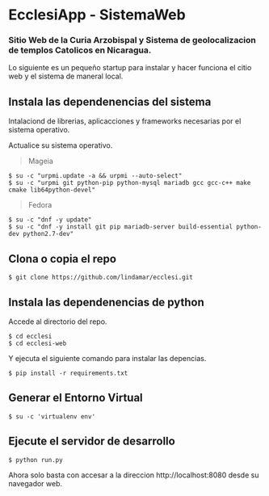 # EcclesiApp - SistemaWeb
### Sitio Web de la Curia Arzobispal y Sistema de geolocalizacion de templos Catolicos en Nicaragua.

Lo siguiente es un pequeño startup para instalar y hacer funciona el citio web y el sistema de maneral local.

## Instala las dependenencias del sistema

Intalaciond de librerias, aplicacciones y frameworks necesarias por el sistema operativo.

Actualice su sistema operativo.

> Mageia

```bashscript
$ su -c "urpmi.update -a && urpmi --auto-select"
$ su -c "urpmi git python-pip python-mysql mariadb gcc gcc-c++ make cmake lib64python-devel"
```

> Fedora

```bashscript
$ su -c "dnf -y update"
$ su -c "dnf -y install git pip mariadb-server build-essential python-dev python2.7-dev"
```

## Clona o copia el repo

```bashscript
$ git clone https://github.com/lindamar/ecclesi.git
```

## Instala las dependenencias de python

Accede al directorio del repo.

```bashscript
$ cd ecclesi
$ cd ecclesi-web
```

Y ejecuta el siguiente comando para instalar las depencias.

```bashscript
$ pip install -r requirements.txt
```

## Generar el Entorno Virtual

```bashscript
$ su -c 'virtualenv env'
```

## Ejecute el servidor de desarrollo

```bashscript
$ python run.py
```

Ahora solo basta con accesar a la direccion http://localhost:8080 desde su navegador web.
